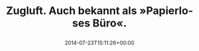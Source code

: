 ---
retweeted: false
source: <a href="http://twitter.com" rel="nofollow">Twitter Web Client</a>
entities:
  hashtags: []
  symbols: []
  user_mentions: []
  urls: []
display_text_range:
- '0'
- '45'
favorite_count: '5'
id_str: '491963808471351296'
truncated: false
retweet_count: '1'
id: '491963808471351296'
created_at: Wed Jul 23 15:11:26 +0000 2014
favorited: false
full_text: |-
  Zugluft.
  Auch bekannt als »Papierloses Büro«.
lang: de
tags:
- pesos/twitter
date: '2014-07-23T15:11:26+00:00'
src: https://twitter.com/bascht/status/491963808471351296
original_url: https://twitter.com/bascht/status/491963808471351296
type: twitter_tweet
text: |-
  Zugluft.
  Auch bekannt als »Papierloses Büro«.
title: |
  Zugluft.
  Auch bekannt als »Papierloses Büro«.

---